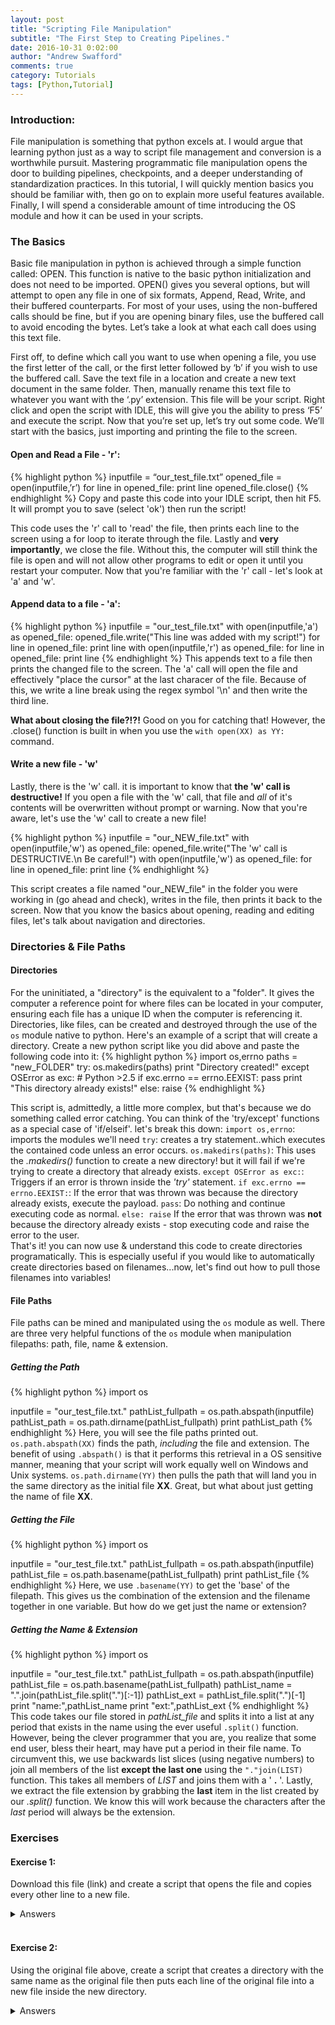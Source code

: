 ```yaml
---
layout: post
title: "Scripting File Manipulation"
subtitle: "The First Step to Creating Pipelines."
date: 2016-10-31 0:02:00
author: "Andrew Swafford"
comments: true
category: Tutorials
tags: [Python,Tutorial]
---  
```


### Introduction:

File manipulation is something that python excels at.  I would argue that learning python just as a way to script file management and conversion is a worthwhile pursuit.  Mastering programmatic file manipulation opens the door to building pipelines, checkpoints, and a deeper understanding of standardization practices.  In this tutorial, I will quickly mention basics you should be familiar with, then go on to explain more useful features available.  Finally, I will spend a considerable amount of time introducing the OS module and how it can be used in your scripts.

### The Basics  

Basic file manipulation in python is achieved through a simple function called: OPEN.  This function is native to the basic python initialization and does not need to be imported.  OPEN() gives you several options, but will attempt to open any file in one of six formats, Append, Read, Write, and their buffered counterparts.  For most of your uses, using the non-buffered calls should be fine, but if you are opening binary files, use the buffered call to avoid encoding the bytes.  Let’s take a look at what each call does using this text file.

First off, to define which call you want to use when opening a file, you use the first letter of the call, or the first letter followed by ‘b’ if you wish to use the buffered call.  Save the text file in a location and create a new text document in the same folder.  Then, manually rename this text file to whatever you want with the ‘.py’ extension. This file will be your script.  Right click and open the script with IDLE, this will give you the ability to press ‘F5’ and execute the script.  Now that you’re set up, let’s try out some code.  We’ll start with the basics, just importing and printing the file to the screen.  

#### Open and Read a File - 'r':  

{% highlight python %}
inputfile = “our_test_file.txt”
opened_file = open(inputfile,’r’)
for line in opened_file:
	print line
opened_file.close()
{% endhighlight %}
Copy and paste this code into your IDLE script, then hit F5. It will prompt you to save (select 'ok') then run the script!

This code uses the 'r' call to 'read' the file, then prints each line to the screen using a for loop to iterate through the file.  Lastly and **very importantly**, we close the file.  Without this, the computer will still think the file is open and will not allow other programs to edit or open it until you restart your computer.  Now that you're familiar with the 'r' call - let's look at 'a' and 'w'.  

#### Append data to a file - 'a':  

{% highlight python %}
inputfile = "our_test_file.txt"
with open(inputfile,'a') as opened_file:
	opened_file.write("This line was added with my script!")
	for line in opened_file: print line
with open(inputfile,'r') as opened_file:
	for line in opened_file: print line
{% endhighlight %}
This appends text to a file then prints the changed file to the screen. The 'a' call will open the file and effectively "place the cursor" at the last characer of the file.  Because of this, we write a line break using the regex symbol '\n' and then write the third line.  

**What about closing the file?!?!** Good on you for catching that! However, the .close() function is built in when you use the `with open(XX) as YY:` command.

#### Write a new file - 'w'  

Lastly, there is the 'w' call.  it is important to know that **the 'w' call is destructive!** If you open a file with the 'w' call, that file and *all* of it's contents will be overwritten without prompt or warning.  Now that you're aware, let's use the 'w' call to create a new file!  

{% highlight python %}
inputfile = "our_NEW_file.txt"
with open(inputfile,'w') as opened_file:
	opened_file.write("The 'w' call is DESTRUCTIVE.\n Be careful!")
with open(inputfile,'w') as opened_file:
	for line in opened_file: print line
{% endhighlight %}  

This script creates a file named "our_NEW_file" in the folder you were working in (go ahead and check), writes in the file, then prints it back to the screen.  Now that you know the basics about opening, reading and editing files, let's talk about navigation and directories.

### Directories & File Paths

#### Directories

For the uninitiated, a "directory" is the equivalent to a "folder".  It gives the computer a reference point for where files can be located in your computer, ensuring each file has a unique ID when the computer is referencing it.  Directories, like files, can be created and destroyed through the use of the `os` module native to python.  Here's an example of a script that will create a directory.  Create a new python script like you did above and paste the following code into it:
{% highlight python %}
import os,errno
paths = "new_FOLDER"
try:
    os.makedirs(paths)
    print "Directory created!"
except OSError as exc: # Python >2.5
    if exc.errno == errno.EEXIST:
        pass
	    print "This directory already exists!"
    else: raise
{% endhighlight %}

This script is, admittedly, a little more complex, but that's because we do something called error catching.  You can think of the 'try/except' functions as a special case of 'if/elseif'. let's break this down:
`import os,errno`: imports the modules we'll need
`try`:  creates a try statement..which executes the contained code unless an error occurs.
`os.makedirs(paths)`: This uses the *.makedirs()* function to create a new directory! but it will fail if we're trying to create a directory that already exists.
`except OSError as exc:`: Triggers if an error is thrown inside the *'try'* statement.
`if exc.errno == errno.EEXIST:`: If the error that was thrown was because the directory already exists, execute the payload.
`pass`: Do nothing and continue executing code as normal.
`else: raise` If the error that was thrown was **not** because the directory already exists - stop executing code and raise the error to the user.  
That's it! you can now use & understand this code to create directories programatically.  This is especially useful if you would like to automatically create directories based on filenames...now, let's find out how to pull those filenames into variables!

#### File Paths  

File paths can be mined and manipulated using the `os` module as well.  There are three very helpful functions of the `os` module when manipulation filepaths: path, file, name & extension.

##### Getting the Path  

{% highlight python %}
import os

inputfile = "our_test_file.txt."
pathList_fullpath = os.path.abspath(inputfile)
pathList_path = os.path.dirname(pathList_fullpath)
print pathList_path
{% endhighlight %}
Here, you will see the file paths printed out.  `os.path.abspath(XX)` finds the path, *including* the file and extension.  The benefit of using `.abspath()` is that it performs this retrieval in a OS sensitive manner, meaning that your script will work equally well on Windows and Unix systems.  `os.path.dirname(YY)` then pulls the path that will land you in the same directory as the initial file **XX**.  Great, but what about just getting the name of file **XX**.

##### Getting the File  

{% highlight python %}
import os

inputfile = "our_test_file.txt."
pathList_fullpath = os.path.abspath(inputfile)
pathList_file = os.path.basename(pathList_fullpath)
print pathList_file
{% endhighlight %}
Here, we use `.basename(YY)` to get the 'base' of the filepath.  This gives us the combination of the extension and the filename together in one variable.  But how do we get just the name or extension?

##### Getting the Name & Extension

{% highlight python %}
import os

inputfile = "our_test_file.txt."
pathList_fullpath = os.path.abspath(inputfile)
pathList_file = os.path.basename(pathList_fullpath)
pathList_name = ".".join(pathList_file.split(".")[:-1])
pathList_ext = pathList_file.split(".")[-1]
print "name:",pathList_name
print "ext:",pathList_ext
{% endhighlight %}
This code takes our file stored in *pathList_file* and splits it into a list at any period that exists in the name using the ever useful `.split()` function.  However, being the clever programmer that you are, you realize that some end user, bless their heart, may have put a period in their file name.  To circumvent this, we use backwards list slices (using negative numbers) to join all members of the list **except the last one** using the `"."join(LIST)` function.  This takes all members of *LIST* and joins them with a ' **.** '.  Lastly, we extract the file extension by grabbing the **last** item in the list created by our *.split()* function.  We know this will work because the characters after the *last* period will always be the extension.

### Exercises  

#### Exercise 1:
Download this file (link) and create a script that opens the file and copies every other line to a new file.
<details> 
  <summary>Answers</summary>  
  Not so fast!...actually there's just nothing here yet!  
</details><br/>

#### Exercise 2:
Using the original file above, create a script that creates a directory with the same name as the original file then puts each line of the original file into a new file inside the new directory.
<details> 
  <summary>Answers</summary>  
  Not so fast!...actually there's just nothing here yet!  
</details>
